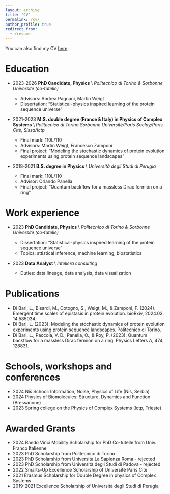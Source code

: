 ```yaml
---
layout: archive
title: "CV"
permalink: /cv/
author_profile: true
redirect_from:
  - /resume
---
```


You can also find my CV [here](http://leonardodibari.github.io/files/academic_cv.pdf).

Education
======
* 2023-2026 **PhD Candidate, Physics** \ 
*Politecnico di Torino & Sorbonne Universitè (co-tutelle)*
  * Advisors: Andrea Pagnani, Martin Weigt
  * Dissertation: “Statistical-physics inspired learning of the protein sequence universe”

* 2021-2023	**M.S. double degree (France & Italy) in Physics of Complex Systems** \ 
*Politecnico di Torino Sorbonne Universitè/Paris Saclay/Paris Citè, Sissa/Ictp*
  * Final mark: 110L/110
  * Advisors: Martin Weigt, Francesco Zamponi
  * Final project: “Modeling the stochastic dynamics of protein evolution experiments using protein sequence landscapes”

* 2018-2021 **B.S. degree in Physics** \ 
*Università degli Studi di Perugia*
  * Final mark: 110L/110
  * Advisor: Orlando Panella
  * Final project: “Quantum backflow for a massless Dirac fermion on a ring”


Work experience
======
* 2023 **PhD Candidate, Physics** \ 
*Politecnico di Torino & Sorbonne Universitè (co-tutelle)*
  * Dissertation: “Statistical-physics inspired learning of the protein sequence universe”
  * Topics: sttistical inference, machine learning, biostatistics
  
* 2023 **Data Analyst** \ 
*Intellera consulting*
  * Duties: data lineage, data analysis, data visualization


Publications
======
* Di Bari, L., Bisardi, M., Cotogno, S., Weigt, M., & Zamponi, F. (2024). Emergent time scales of epistasis in protein evolution. bioRxiv, 2024.03. 14.585034.
* Di Bari, L. (2023). Modeling the stochastic dynamics of protein evolution experiments using protein sequence landscapes. Politecnico di Torino.
* Di Bari, L., Paccoia, V. D., Panella, O., & Roy, P. (2023). Quantum backflow for a massless Dirac fermion on a ring. Physics Letters A, 474, 128831.


Schools, workshops and conferences
======
* 2024	Niš School: Information, Noise, Physics of Life     (Nis, Serbia)
* 2024	Physics of Biomolecules: Structure, Dynamics and Function (Bressanone)
* 2023	Spring college on the Physics of Complex Systems (Ictp, Trieste)

  
Awarded Grants
======

* 2024	Bando Vinci Mobility Scholarship for PhD Co-tutelle from Univ. Franco Italienne
* 2023	PhD Scholarship from Politecnico di Torino
* 2023	PhD Scholarship from Università La Sapienza Roma - rejected
* 2023	PhD Scholarship from Università degli Studi di Padova - rejected
* 2022	Smarts-Up Excellence Scholarship of Universitè Paris Citè
* 2021	Erasmus Scholarship for Double Degree in physics of Complex Systems
* 2019-2021	Excellence Scholarship of Università degli Studi di Perugia
